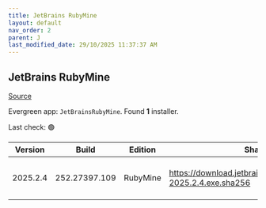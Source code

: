 ```yaml
---
title: JetBrains RubyMine
layout: default
nav_order: 2
parent: J
last_modified_date: 29/10/2025 11:37:37 AM
---
```


## JetBrains RubyMine

[Source](https://www.jetbrains.com/rubymine)

Evergreen app: `JetBrainsRubyMine`. Found **1** installer.

Last check: 🟢

| Version  | Build         | Edition  | Sha256                                                           | Date       | Size      | Type | URI                                                                                                                    |
| -------- | ------------- | -------- | ---------------------------------------------------------------- | ---------- | --------- | ---- | ---------------------------------------------------------------------------------------------------------------------- |
| 2025.2.4 | 252.27397.109 | RubyMine | https://download.jetbrains.com/ruby/RubyMine-2025.2.4.exe.sha256 | 24/10/2025 | 929496720 | exe  | [https://download.jetbrains.com/ruby/RubyMine-2025.2.4.exe](https://download.jetbrains.com/ruby/RubyMine-2025.2.4.exe) |

